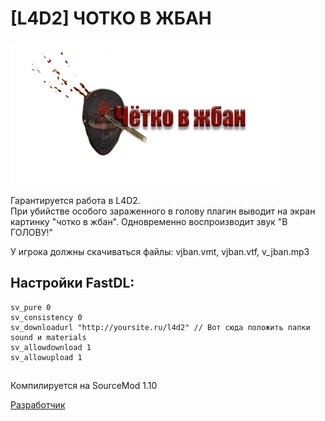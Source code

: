 # [L4D2] ЧОТКО В ЖБАН

![alt text](https://github.com/pa4H/Chotko_V_jban/blob/main/jban.png)

Гарантируется работа в L4D2.  
При убийстве особого зараженного в голову плагин выводит на экран картинку "чотко в жбан". Одновременно воспроизводит звук "В ГОЛОВУ!"

У игрока должны скачиваться файлы: vjban.vmt, vjban.vtf, v_jban.mp3
## Настройки FastDL:
```
sv_pure 0
sv_consistency 0
sv_downloadurl "http://yoursite.ru/l4d2" // Вот сюда положить папки sound и materials
sv_allowdownload 1
sv_allowupload 1
```
##
Компилируется на SourceMod 1.10

[Разработчик](https://vk.com/pa4h1337)
